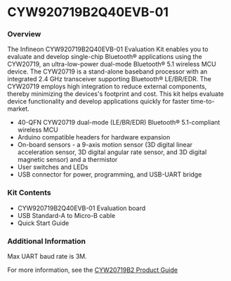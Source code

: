 # CYW920719B2Q40EVB-01

### Overview

The Infineon CYW920719B2Q40EVB-01 Evaluation Kit enables you to evaluate and develop single-chip Bluetooth&#174; applications using the CYW20719, an ultra-low-power dual-mode Bluetooth&#174; 5.1 wireless MCU device. The CYW20719 is a stand-alone baseband processor with an integrated 2.4 GHz transceiver supporting Bluetooth&#174; LE/BR/EDR. The CYW20719 employs high integration to reduce external components, thereby minimizing the devices's footprint and cost. This kit helps evaluate device functionality and develop applications quickly for faster time-to-market.

* 40-QFN CYW20719 dual-mode (LE/BR/EDR) Bluetooth&#174; 5.1-compliant wireless MCU
* Arduino compatible headers for hardware expansion
* On-board sensors - a 9-axis motion sensor (3D digital linear acceleration sensor, 3D digital angular rate sensor, and 3D digital magnetic sensor) and a thermistor
* User switches and LEDs
* USB connector for power, programming, and USB-UART bridge

### Kit Contents

* CYW920719B2Q40EVB-01 Evaluation board
* USB Standard-A to Micro-B cable
* Quick Start Guide

### Additional Information

Max UART baud rate is 3M.

For more information, see the [CYW20719B2 Product Guide](https://community.cypress.com/docs/DOC-17736)
